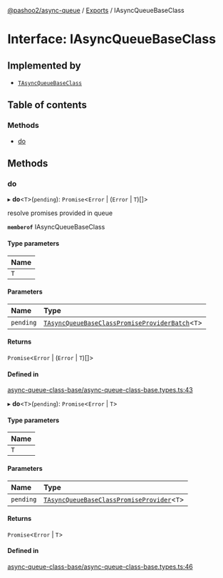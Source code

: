 [@pashoo2/async-queue](../README.md) / [Exports](../modules.md) / IAsyncQueueBaseClass

# Interface: IAsyncQueueBaseClass

## Implemented by

- [`TAsyncQueueBaseClass`](../classes/tasyncqueuebaseclass.md)

## Table of contents

### Methods

- [do](iasyncqueuebaseclass.md#do)

## Methods

### do

▸ **do**<`T`\>(`pending`): `Promise`<`Error` \| (`Error` \| `T`)[]\>

resolve promises provided in queue

**`memberof`** IAsyncQueueBaseClass

#### Type parameters

| Name |
| :------ |
| `T` |

#### Parameters

| Name | Type |
| :------ | :------ |
| `pending` | [`TAsyncQueueBaseClassPromiseProviderBatch`](../modules.md#tasyncqueuebaseclasspromiseproviderbatch)<`T`\> |

#### Returns

`Promise`<`Error` \| (`Error` \| `T`)[]\>

#### Defined in

[async-queue-class-base/async-queue-class-base.types.ts:43](https://github.com/pashoo2/async-queue/blob/d250c8e/src/async-queue-class-base/async-queue-class-base.types.ts#L43)

▸ **do**<`T`\>(`pending`): `Promise`<`Error` \| `T`\>

#### Type parameters

| Name |
| :------ |
| `T` |

#### Parameters

| Name | Type |
| :------ | :------ |
| `pending` | [`TAsyncQueueBaseClassPromiseProvider`](../modules.md#tasyncqueuebaseclasspromiseprovider)<`T`\> |

#### Returns

`Promise`<`Error` \| `T`\>

#### Defined in

[async-queue-class-base/async-queue-class-base.types.ts:46](https://github.com/pashoo2/async-queue/blob/d250c8e/src/async-queue-class-base/async-queue-class-base.types.ts#L46)
